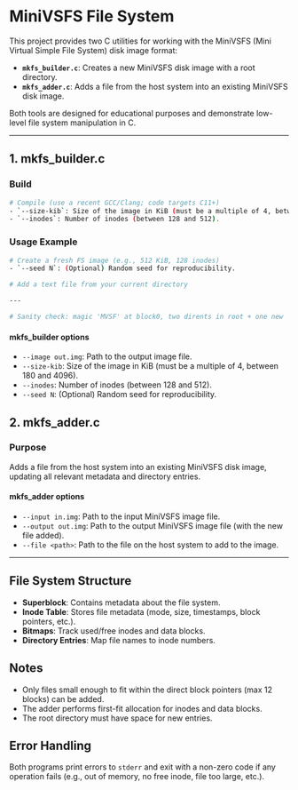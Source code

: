 
# MiniVSFS File System 

This project provides two C utilities for working with the MiniVSFS (Mini Virtual Simple File System) disk image format:

- **`mkfs_builder.c`**: Creates a new MiniVSFS disk image with a root directory.
- **`mkfs_adder.c`**: Adds a file from the host system into an existing MiniVSFS disk image.

Both tools are designed for educational purposes and demonstrate low-level file system manipulation in C.

---

## 1. mkfs_builder.c


### Build
```sh
# Compile (use a recent GCC/Clang; code targets C11+)
- `--size-kib`: Size of the image in KiB (must be a multiple of 4, between 180 and 4096).
- `--inodes`: Number of inodes (between 128 and 512).
```

### Usage Example
```sh
# Create a fresh FS image (e.g., 512 KiB, 128 inodes)
- `--seed N`: (Optional) Random seed for reproducibility.

# Add a text file from your current directory

---

# Sanity check: magic 'MVSF' at block0, two dirents in root + one new

```

#### mkfs_builder options
- `--image out.img`: Path to the output image file.
- `--size-kib`: Size of the image in KiB (must be a multiple of 4, between 180 and 4096).
- `--inodes`: Number of inodes (between 128 and 512).
- `--seed N`: (Optional) Random seed for reproducibility.
## 2. mkfs_adder.c

### Purpose
Adds a file from the host system into an existing MiniVSFS disk image, updating all relevant metadata and directory entries.


#### mkfs_adder options
- `--input in.img`: Path to the input MiniVSFS image file.
- `--output out.img`: Path to the output MiniVSFS image file (with the new file added).
- `--file <path>`: Path to the file on the host system to add to the image.

---

## File System Structure
- **Superblock**: Contains metadata about the file system.
- **Inode Table**: Stores file metadata (mode, size, timestamps, block pointers, etc.).
- **Bitmaps**: Track used/free inodes and data blocks.
- **Directory Entries**: Map file names to inode numbers.

## Notes
- Only files small enough to fit within the direct block pointers (max 12 blocks) can be added.
- The adder performs first-fit allocation for inodes and data blocks.
- The root directory must have space for new entries.

## Error Handling
Both programs print errors to `stderr` and exit with a non-zero code if any operation fails (e.g., out of memory, no free inode, file too large, etc.).


